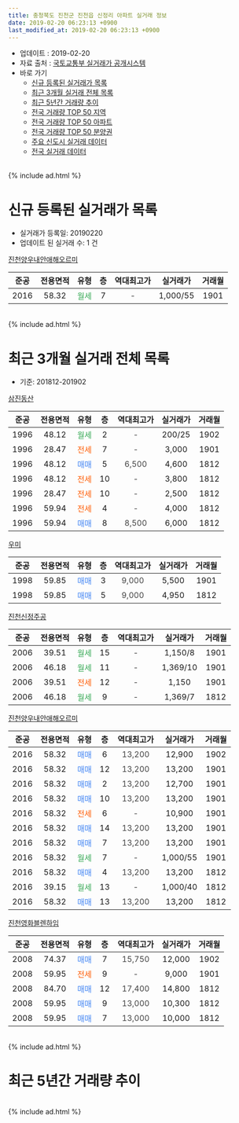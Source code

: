 ```yaml
---
title: 충청북도 진천군 진천읍 신정리 아파트 실거래 정보
date: 2019-02-20 06:23:13 +0900
last_modified_at: 2019-02-20 06:23:13 +0900
---
```


* 업데이트 : 2019-02-20
* 자료 출처 : [국토교통부 실거래가 공개시스템](http://rt.molit.go.kr)
* 바로 가기
    * [신규 등록된 실거래가 목록](#신규-등록된-실거래가-목록)
    * [최근 3개월 실거래 전체 목록](#최근-3개월-실거래-전체-목록)
    * [최근 5년간 거래량 추이](#최근-5년간-거래량-추이)
    * [전국 거래량 TOP 50 지역](https://inasie.github.io/apt-trade-info/최근-3개월-전국에서-가장-거래가-많이-발생한-지역)
    * [전국 거래량 TOP 50 아파트](https://inasie.github.io/apt-trade-info/최근-3개월-전국에서-가장-거래가-많이-발생한-아파트)
    * [전국 거래량 TOP 50 분양권](https://inasie.github.io/apt-trade-info/최근-3개월-전국에서-가장-거래가-많이-발생한-분양권)
    * [주요 신도시 실거래 데이터](https://inasie.github.io/apt-trade-info/주요-신도시)
    * [전국 실거래 데이터](https://inasie.github.io/apt-trade-info/전국)
<br>
{% include ad.html %}
<br>

# 신규 등록된 실거래가 목록
* 실거래가 등록일: 20190220
* 업데이트 된 실거래 수: 1 건


[진천양우내안애해오르미](https://search.naver.com/search.naver?query=%EC%B6%A9%EC%B2%AD%EB%B6%81%EB%8F%84+%EC%A7%84%EC%B2%9C%EA%B5%B0+%EC%A7%84%EC%B2%9C%EC%9D%8D+%EC%8B%A0%EC%A0%95%EB%A6%AC+%EC%A7%84%EC%B2%9C%EC%96%91%EC%9A%B0%EB%82%B4%EC%95%88%EC%95%A0%ED%95%B4%EC%98%A4%EB%A5%B4%EB%AF%B8)

|준공|전용면적|유형|층|역대최고가|실거래가|거래월|
|:---:|:---:|:---:|:---:|:---:|:---:|:---:|
|2016|58.32|<span style="color:#34a853">월세</span>|7|<span style="color:#444444">-</span>|1,000/55|1901|


<br>
{% include ad.html %}
<br>

# 최근 3개월 실거래 전체 목록
* 기준: 201812-201902


[삼진동산](https://search.naver.com/search.naver?query=%EC%B6%A9%EC%B2%AD%EB%B6%81%EB%8F%84+%EC%A7%84%EC%B2%9C%EA%B5%B0+%EC%A7%84%EC%B2%9C%EC%9D%8D+%EC%8B%A0%EC%A0%95%EB%A6%AC+%EC%82%BC%EC%A7%84%EB%8F%99%EC%82%B0)

|준공|전용면적|유형|층|역대최고가|실거래가|거래월|
|:---:|:---:|:---:|:---:|:---:|:---:|:---:|
|1996|48.12|<span style="color:#34a853">월세</span>|2|<span style="color:#444444">-</span>|200/25|1902|
|1996|28.47|<span style="color:#ff5a00">전세</span>|7|<span style="color:#444444">-</span>|3,000|1901|
|1996|48.12|<span style="color:#4285f3">매매</span>|5|<span style="color:#444444">6,500</span>|4,600|1812|
|1996|48.12|<span style="color:#ff5a00">전세</span>|10|<span style="color:#444444">-</span>|3,800|1812|
|1996|28.47|<span style="color:#ff5a00">전세</span>|10|<span style="color:#444444">-</span>|2,500|1812|
|1996|59.94|<span style="color:#ff5a00">전세</span>|4|<span style="color:#444444">-</span>|4,000|1812|
|1996|59.94|<span style="color:#4285f3">매매</span>|8|<span style="color:#444444">8,500</span>|6,000|1812|

[우미](https://search.naver.com/search.naver?query=%EC%B6%A9%EC%B2%AD%EB%B6%81%EB%8F%84+%EC%A7%84%EC%B2%9C%EA%B5%B0+%EC%A7%84%EC%B2%9C%EC%9D%8D+%EC%8B%A0%EC%A0%95%EB%A6%AC+%EC%9A%B0%EB%AF%B8)

|준공|전용면적|유형|층|역대최고가|실거래가|거래월|
|:---:|:---:|:---:|:---:|:---:|:---:|:---:|
|1998|59.85|<span style="color:#4285f3">매매</span>|3|<span style="color:#444444">9,000</span>|5,500|1901|
|1998|59.85|<span style="color:#4285f3">매매</span>|5|<span style="color:#444444">9,000</span>|4,950|1812|

[진천신정주공](https://search.naver.com/search.naver?query=%EC%B6%A9%EC%B2%AD%EB%B6%81%EB%8F%84+%EC%A7%84%EC%B2%9C%EA%B5%B0+%EC%A7%84%EC%B2%9C%EC%9D%8D+%EC%8B%A0%EC%A0%95%EB%A6%AC+%EC%A7%84%EC%B2%9C%EC%8B%A0%EC%A0%95%EC%A3%BC%EA%B3%B5)

|준공|전용면적|유형|층|역대최고가|실거래가|거래월|
|:---:|:---:|:---:|:---:|:---:|:---:|:---:|
|2006|39.51|<span style="color:#34a853">월세</span>|15|<span style="color:#444444">-</span>|1,150/8|1901|
|2006|46.18|<span style="color:#34a853">월세</span>|11|<span style="color:#444444">-</span>|1,369/10|1901|
|2006|39.51|<span style="color:#ff5a00">전세</span>|12|<span style="color:#444444">-</span>|1,150|1901|
|2006|46.18|<span style="color:#34a853">월세</span>|9|<span style="color:#444444">-</span>|1,369/7|1812|

[진천양우내안애해오르미](https://search.naver.com/search.naver?query=%EC%B6%A9%EC%B2%AD%EB%B6%81%EB%8F%84+%EC%A7%84%EC%B2%9C%EA%B5%B0+%EC%A7%84%EC%B2%9C%EC%9D%8D+%EC%8B%A0%EC%A0%95%EB%A6%AC+%EC%A7%84%EC%B2%9C%EC%96%91%EC%9A%B0%EB%82%B4%EC%95%88%EC%95%A0%ED%95%B4%EC%98%A4%EB%A5%B4%EB%AF%B8)

|준공|전용면적|유형|층|역대최고가|실거래가|거래월|
|:---:|:---:|:---:|:---:|:---:|:---:|:---:|
|2016|58.32|<span style="color:#4285f3">매매</span>|6|<span style="color:#444444">13,200</span>|12,900|1902|
|2016|58.32|<span style="color:#4285f3">매매</span>|12|<span style="color:#444444">13,200</span>|13,200|1901|
|2016|58.32|<span style="color:#4285f3">매매</span>|2|<span style="color:#444444">13,200</span>|12,700|1901|
|2016|58.32|<span style="color:#4285f3">매매</span>|10|<span style="color:#444444">13,200</span>|13,200|1901|
|2016|58.32|<span style="color:#ff5a00">전세</span>|6|<span style="color:#444444">-</span>|10,900|1901|
|2016|58.32|<span style="color:#4285f3">매매</span>|14|<span style="color:#444444">13,200</span>|13,200|1901|
|2016|58.32|<span style="color:#4285f3">매매</span>|7|<span style="color:#444444">13,200</span>|13,200|1901|
|2016|58.32|<span style="color:#34a853">월세</span>|7|<span style="color:#444444">-</span>|1,000/55|1901|
|2016|58.32|<span style="color:#4285f3">매매</span>|4|<span style="color:#444444">13,200</span>|13,200|1812|
|2016|39.15|<span style="color:#34a853">월세</span>|13|<span style="color:#444444">-</span>|1,000/40|1812|
|2016|58.32|<span style="color:#4285f3">매매</span>|13|<span style="color:#444444">13,200</span>|13,200|1812|

[진천영화블렌하임](https://search.naver.com/search.naver?query=%EC%B6%A9%EC%B2%AD%EB%B6%81%EB%8F%84+%EC%A7%84%EC%B2%9C%EA%B5%B0+%EC%A7%84%EC%B2%9C%EC%9D%8D+%EC%8B%A0%EC%A0%95%EB%A6%AC+%EC%A7%84%EC%B2%9C%EC%98%81%ED%99%94%EB%B8%94%EB%A0%8C%ED%95%98%EC%9E%84)

|준공|전용면적|유형|층|역대최고가|실거래가|거래월|
|:---:|:---:|:---:|:---:|:---:|:---:|:---:|
|2008|74.37|<span style="color:#4285f3">매매</span>|7|<span style="color:#444444">15,750</span>|12,000|1902|
|2008|59.95|<span style="color:#ff5a00">전세</span>|9|<span style="color:#444444">-</span>|9,000|1901|
|2008|84.70|<span style="color:#4285f3">매매</span>|12|<span style="color:#444444">17,400</span>|14,800|1812|
|2008|59.95|<span style="color:#4285f3">매매</span>|9|<span style="color:#444444">13,000</span>|10,300|1812|
|2008|59.95|<span style="color:#4285f3">매매</span>|7|<span style="color:#444444">13,000</span>|10,000|1812|


<br>
{% include ad.html %}
<br>

# 최근 5년간 거래량 추이


<div style="width:100%;">
    <canvas id="deal_progress" height="200"></canvas>
</div>

<script>
new Chart(document.getElementById("deal_progress"), {
    type: 'line',
    data: {
        labels: ['201402','201403','201404','201405','201406','201407','201408','201409','201410','201411','201412','201501','201502','201503','201504','201505','201506','201507','201508','201509','201510','201511','201512','201601','201602','201603','201604','201605','201606','201607','201608','201609','201610','201611','201612','201701','201702','201703','201704','201705','201706','201707','201708','201709','201710','201711','201712','201801','201802','201803','201804','201805','201806','201807','201808','201809','201810','201811','201812','201901','201902'],
        datasets: [{
            label: '매매',
            pointRadius: 1,
            data: [6, 6, 5, 9, 3, 4, 6, 2, 7, 6, 5, 3, 5, 4, 4, 9, 9, 2, 2, 7, 7, 3, 4, 3, 7, 9, 9, 12, 3, 10, 9, 5, 5, 7, 5, 9, 6, 4, 33, 5, 6, 9, 8, 10, 7, 22, 6, 8, 10, 12, 15, 12, 13, 2, 7, 5, 7, 8, 8, 6, 2],
            borderColor: "rgba(255, 201, 14, 1)",
            backgroundColor: "rgba(255, 201, 14, 0.5)",
            fill: false,
            lineTension: 0
        },{
            label: '전월세',
            pointRadius: 1,
            data: [5, 1, 10, 13, 4, 1, 6, 4, 5, 6, 5, 5, 2, 3, 4, 6, 3, 3, 1, 5, 4, 3, 4, 4, 3, 1, 6, 8, 6, 9, 8, 1, 7, 3, 2, 3, 5, 4, 1, 6, 6, 6, 10, 9, 5, 11, 9, 8, 4, 1, 1, 7, 6, 9, 4, 7, 9, 8, 5, 7, 1],
            borderColor: "rgba(0, 141, 185, 1)",
            backgroundColor: "rgba(0, 141, 185, 0.5)",
            fill: false,
            lineTension: 0
        }
        ]
    },
    options: {
        responsive: true,
        title: {
            display: false
        },
        tooltips: {
            mode: 'index',
            intersect: false
        },
        hover: {
            mode: 'nearest',
            intersect: true
        },
        scales: {
            xAxes: [{
                display: true,
                scaleLabel: {
                    display: true,
                    labelString: '년/월'
                }
            }],
            yAxes: [{
                display: true,
                ticks: {
                    suggestedMin: 0,
                },
                scaleLabel: {
                    display: true,
                    labelString: '실거래 수'
                }
            }]
        }
    }
});

</script>


<br>
{% include ad.html %}
<br>

